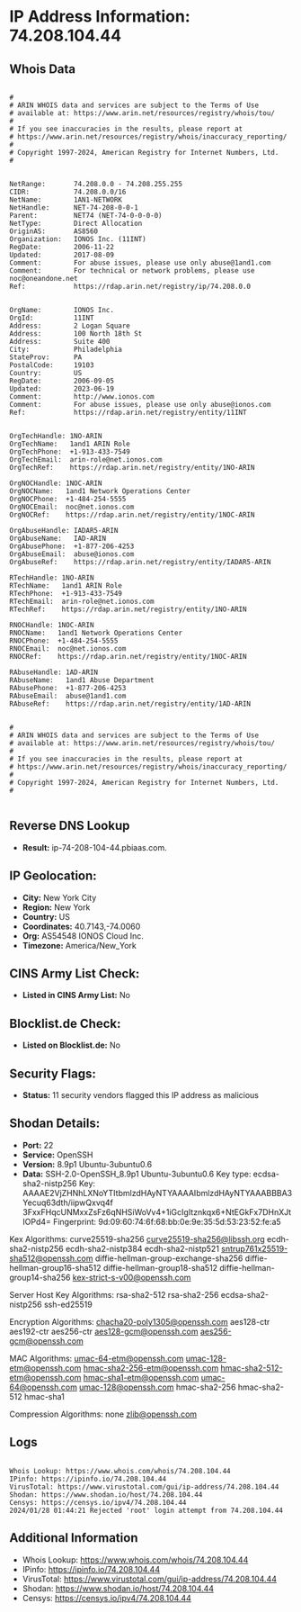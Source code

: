 # IP Address Information: 74.208.104.44

## Whois Data
```

#
# ARIN WHOIS data and services are subject to the Terms of Use
# available at: https://www.arin.net/resources/registry/whois/tou/
#
# If you see inaccuracies in the results, please report at
# https://www.arin.net/resources/registry/whois/inaccuracy_reporting/
#
# Copyright 1997-2024, American Registry for Internet Numbers, Ltd.
#


NetRange:       74.208.0.0 - 74.208.255.255
CIDR:           74.208.0.0/16
NetName:        1AN1-NETWORK
NetHandle:      NET-74-208-0-0-1
Parent:         NET74 (NET-74-0-0-0-0)
NetType:        Direct Allocation
OriginAS:       AS8560
Organization:   IONOS Inc. (11INT)
RegDate:        2006-11-22
Updated:        2017-08-09
Comment:        For abuse issues, please use only abuse@1and1.com
Comment:        For technical or network problems, please use noc@oneandone.net
Ref:            https://rdap.arin.net/registry/ip/74.208.0.0


OrgName:        IONOS Inc.
OrgId:          11INT
Address:        2 Logan Square
Address:        100 North 18th St
Address:        Suite 400
City:           Philadelphia
StateProv:      PA
PostalCode:     19103
Country:        US
RegDate:        2006-09-05
Updated:        2023-06-19
Comment:        http://www.ionos.com
Comment:        For abuse issues, please use only abuse@ionos.com
Ref:            https://rdap.arin.net/registry/entity/11INT


OrgTechHandle: 1NO-ARIN
OrgTechName:   1and1 ARIN Role
OrgTechPhone:  +1-913-433-7549 
OrgTechEmail:  arin-role@net.ionos.com
OrgTechRef:    https://rdap.arin.net/registry/entity/1NO-ARIN

OrgNOCHandle: 1NOC-ARIN
OrgNOCName:   1and1 Network Operations Center
OrgNOCPhone:  +1-484-254-5555 
OrgNOCEmail:  noc@net.ionos.com
OrgNOCRef:    https://rdap.arin.net/registry/entity/1NOC-ARIN

OrgAbuseHandle: IADAR5-ARIN
OrgAbuseName:   IAD-ARIN
OrgAbusePhone:  +1-877-206-4253 
OrgAbuseEmail:  abuse@ionos.com
OrgAbuseRef:    https://rdap.arin.net/registry/entity/IADAR5-ARIN

RTechHandle: 1NO-ARIN
RTechName:   1and1 ARIN Role
RTechPhone:  +1-913-433-7549 
RTechEmail:  arin-role@net.ionos.com
RTechRef:    https://rdap.arin.net/registry/entity/1NO-ARIN

RNOCHandle: 1NOC-ARIN
RNOCName:   1and1 Network Operations Center
RNOCPhone:  +1-484-254-5555 
RNOCEmail:  noc@net.ionos.com
RNOCRef:    https://rdap.arin.net/registry/entity/1NOC-ARIN

RAbuseHandle: 1AD-ARIN
RAbuseName:   1and1 Abuse Department
RAbusePhone:  +1-877-206-4253 
RAbuseEmail:  abuse@1and1.com
RAbuseRef:    https://rdap.arin.net/registry/entity/1AD-ARIN


#
# ARIN WHOIS data and services are subject to the Terms of Use
# available at: https://www.arin.net/resources/registry/whois/tou/
#
# If you see inaccuracies in the results, please report at
# https://www.arin.net/resources/registry/whois/inaccuracy_reporting/
#
# Copyright 1997-2024, American Registry for Internet Numbers, Ltd.
#


```
## Reverse DNS Lookup
- **Result:** ip-74-208-104-44.pbiaas.com.

## IP Geolocation:
- **City:** New York City
- **Region:** New York
- **Country:** US
- **Coordinates:** 40.7143,-74.0060
- **Org:** AS54548 IONOS Cloud Inc.
- **Timezone:** America/New_York

## CINS Army List Check:
- **Listed in CINS Army List:** 
No

## Blocklist.de Check:
- **Listed on Blocklist.de:** 
No

## Security Flags:
- **Status:** 11 security vendors flagged this IP address as malicious

## Shodan Details:
- **Port:** 22
- **Service:** OpenSSH
- **Version:** 8.9p1 Ubuntu-3ubuntu0.6
- **Data:** SSH-2.0-OpenSSH_8.9p1 Ubuntu-3ubuntu0.6
Key type: ecdsa-sha2-nistp256
Key: AAAAE2VjZHNhLXNoYTItbmlzdHAyNTYAAAAIbmlzdHAyNTYAAABBBA3Yecuq63dth/iipwQxvq4f
3FxxFHqcUNMxxZsFz6qNHSiWoVv4+1iGcIgItznkqx6+NtEGkFx7DHnXJtIOPd4=
Fingerprint: 9d:09:60:74:6f:68:bb:0e:9e:35:5d:53:23:52:fe:a5

Kex Algorithms:
	curve25519-sha256
	curve25519-sha256@libssh.org
	ecdh-sha2-nistp256
	ecdh-sha2-nistp384
	ecdh-sha2-nistp521
	sntrup761x25519-sha512@openssh.com
	diffie-hellman-group-exchange-sha256
	diffie-hellman-group16-sha512
	diffie-hellman-group18-sha512
	diffie-hellman-group14-sha256
	kex-strict-s-v00@openssh.com

Server Host Key Algorithms:
	rsa-sha2-512
	rsa-sha2-256
	ecdsa-sha2-nistp256
	ssh-ed25519

Encryption Algorithms:
	chacha20-poly1305@openssh.com
	aes128-ctr
	aes192-ctr
	aes256-ctr
	aes128-gcm@openssh.com
	aes256-gcm@openssh.com

MAC Algorithms:
	umac-64-etm@openssh.com
	umac-128-etm@openssh.com
	hmac-sha2-256-etm@openssh.com
	hmac-sha2-512-etm@openssh.com
	hmac-sha1-etm@openssh.com
	umac-64@openssh.com
	umac-128@openssh.com
	hmac-sha2-256
	hmac-sha2-512
	hmac-sha1

Compression Algorithms:
	none
	zlib@openssh.com


## Logs
```

Whois Lookup: https://www.whois.com/whois/74.208.104.44
IPinfo: https://ipinfo.io/74.208.104.44
VirusTotal: https://www.virustotal.com/gui/ip-address/74.208.104.44
Shodan: https://www.shodan.io/host/74.208.104.44
Censys: https://censys.io/ipv4/74.208.104.44
2024/01/28 01:44:21 Rejected 'root' login attempt from 74.208.104.44

```
## Additional Information
- Whois Lookup: https://www.whois.com/whois/74.208.104.44
- IPinfo: https://ipinfo.io/74.208.104.44
- VirusTotal: https://www.virustotal.com/gui/ip-address/74.208.104.44
- Shodan: https://www.shodan.io/host/74.208.104.44
- Censys: https://censys.io/ipv4/74.208.104.44

